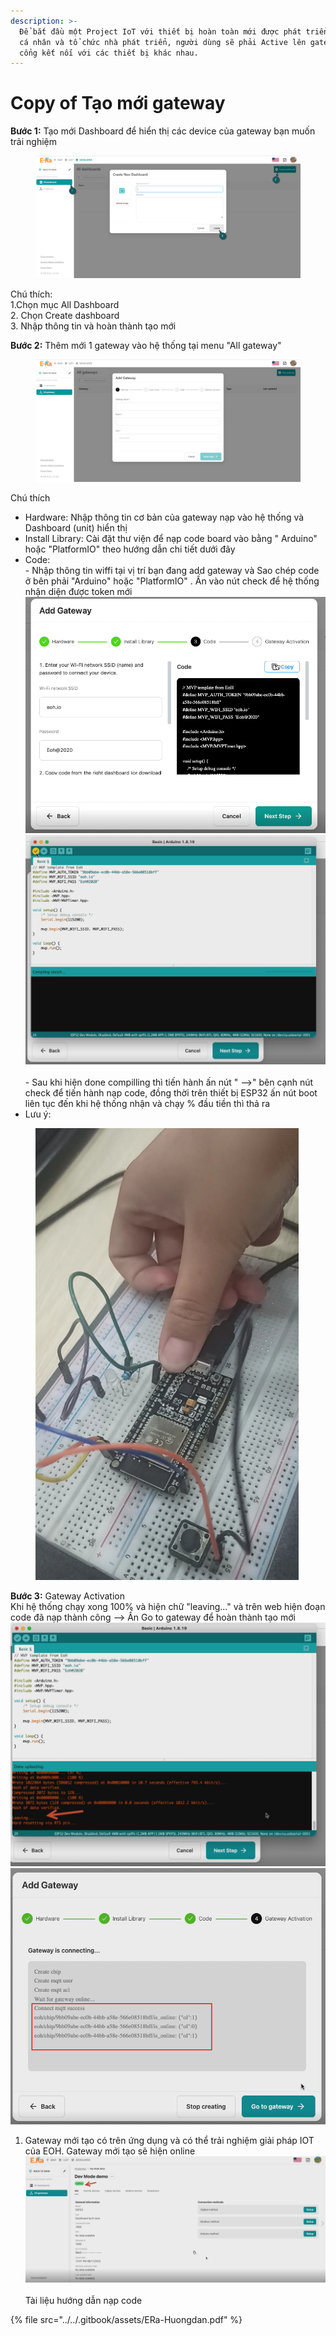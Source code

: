 ```yaml
---
description: >-
  Để bắt đầu một Project IoT với thiết bị hoàn toàn mới được phát triển bởi các
  cá nhân và tổ chức nhà phát triển, người dùng sẽ phải Active lên gateway làm
  cổng kết nối với các thiết bị khác nhau.
---
```


# Copy of Tạo mới gateway

**Bước 1:** Tạo mới Dashboard để hiển thị các device của gateway bạn muốn trải nghiệm

<figure><img src="../../.gitbook/assets/image (2) (3).png" alt=""><figcaption></figcaption></figure>

Chú thích:\
1.Chọn mục All Dashboard\
2\. Chọn Create dashboard\
3\. Nhập thông tin và hoàn thành tạo mới

**Bước 2:** Thêm mới 1 gateway vào hệ thống tại menu "All gateway"

<figure><img src="../../.gitbook/assets/image (1) (2).png" alt=""><figcaption></figcaption></figure>

Chú thích

* Hardware: Nhập thông tin cơ bản của gateway nạp vào hệ thống và Dashboard (unit) hiển thị
* Install Library: Cài đặt thư viện để nạp code board vào bằng " Arduino" hoặc "PlatformIO" theo hướng dẫn chi tiết dưới đây
* Code:\
  \-  Nhập thông tin wiffi tại vị trí bạn đang add gateway và Sao chép code ở bên phải  "Arduino" hoặc "PlatformIO" . Ấn vào nút check để hệ thống nhận diện được token mới\
  ![](../../.gitbook/assets/image.png)     ![](<../../.gitbook/assets/image (3).png>)\
  \
  \- Sau khi hiện done compilling thì tiến hành ấn nút " -->" bên cạnh nút check để tiến hành nạp code, đồng thời trên thiết bị ESP32 ấn nút boot liên tục đến khi hệ thống nhận và chạy % đầu tiền thì thả ra
* Lưu ý:

<figure><img src="../../.gitbook/assets/image (6).png" alt=""><figcaption></figcaption></figure>



**Bước 3:** Gateway Activation\
Khi hệ thống chạy xong 100% và hiện chữ "leaving..." và trên web hiện đoạn code đã nạp thành công --> Ấn Go to gateway để hoàn thành tạo mới\
![](<../../.gitbook/assets/image (2).png>)     ![](<../../.gitbook/assets/image (11).png>)

1. Gateway mới tạo có trên ứng dụng và có thể trải nghiệm giải pháp IOT của EOH. Gateway mới tạo sẽ hiện online\
   ![](<../../.gitbook/assets/image (9).png>) \
   \
   Tài liệu hướng dẫn nạp code&#x20;

{% file src="../../.gitbook/assets/ERa-Huongdan.pdf" %}
